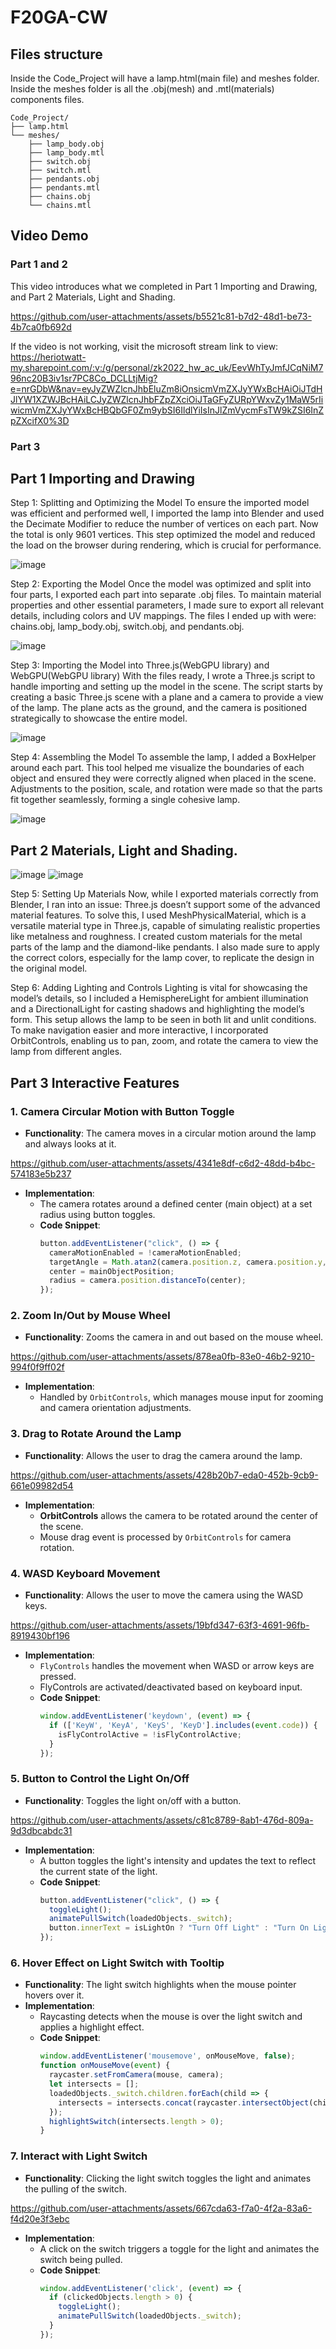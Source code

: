 # F20GA-CW
## Files structure
Inside the Code_Project will have a lamp.html(main file) and meshes folder. Inside the meshes folder is all the .obj(mesh) and .mtl(materials) components files.
```
Code_Project/
├── lamp.html
└── meshes/
    ├── lamp_body.obj
    ├── lamp_body.mtl
    ├── switch.obj
    ├── switch.mtl
    ├── pendants.obj
    ├── pendants.mtl
    ├── chains.obj
    └── chains.mtl
```
## Video Demo
### Part 1 and 2
This video introduces what we completed in Part 1 Importing and Drawing, and Part 2 Materials, Light and Shading.

https://github.com/user-attachments/assets/b5521c81-b7d2-48d1-be73-4b7ca0fb692d

If the video is not working, visit the microsoft stream link to view:
<a href="https://heriotwatt-my.sharepoint.com/:v:/g/personal/zk2022_hw_ac_uk/EevWhTyJmfJCqNiM796nc20B3iv1sr7PC8Co_DCLLtjMig?e=nrGDbW&nav=eyJyZWZlcnJhbEluZm8iOnsicmVmZXJyYWxBcHAiOiJTdHJlYW1XZWJBcHAiLCJyZWZlcnJhbFZpZXciOiJTaGFyZURpYWxvZy1MaW5rIiwicmVmZXJyYWxBcHBQbGF0Zm9ybSI6IldlYiIsInJlZmVycmFsTW9kZSI6InZpZXcifX0%3D">https://heriotwatt-my.sharepoint.com/:v:/g/personal/zk2022_hw_ac_uk/EevWhTyJmfJCqNiM796nc20B3iv1sr7PC8Co_DCLLtjMig?e=nrGDbW&nav=eyJyZWZlcnJhbEluZm8iOnsicmVmZXJyYWxBcHAiOiJTdHJlYW1XZWJBcHAiLCJyZWZlcnJhbFZpZXciOiJTaGFyZURpYWxvZy1MaW5rIiwicmVmZXJyYWxBcHBQbGF0Zm9ybSI6IldlYiIsInJlZmVycmFsTW9kZSI6InZpZXcifX0%3D</a>

### Part 3

## Part 1 Importing and Drawing
Step 1: Splitting and Optimizing the Model To ensure the imported model was efficient and performed well, I imported the lamp into Blender and used the Decimate Modifier to reduce the number of vertices on each part. Now the total is only 9601 vertices. This step optimized the model and reduced the load on the browser during rendering, which is crucial for performance.

![image](https://github.com/user-attachments/assets/bdc24d95-c71b-456d-8495-d65a8282f469)

Step 2: Exporting the Model Once the model was optimized and split into four parts, I exported each part into separate .obj files. To maintain material properties and other essential parameters, I made sure to export all relevant details, including colors and UV mappings. The files I ended up with were: chains.obj, lamp_body.obj, switch.obj, and pendants.obj.

![image](https://github.com/user-attachments/assets/bbf72fcf-818f-4d96-975c-fe3e5dc4c00b)

Step 3: Importing the Model into Three.js(WebGPU library) and WebGPU(WebGPU library) With the files ready, I wrote a Three.js script to handle importing and setting up the model in the scene. The script starts by creating a basic Three.js scene with a plane and a camera to provide a view of the lamp. The plane acts as the ground, and the camera is positioned strategically to showcase the entire model.

![image](https://github.com/user-attachments/assets/37d2c109-068b-461e-8610-9af8c97bac1b)

Step 4: Assembling the Model To assemble the lamp, I added a BoxHelper around each part. This tool helped me visualize the boundaries of each object and ensured they were correctly aligned when placed in the scene. Adjustments to the position, scale, and rotation were made so that the parts fit together seamlessly, forming a single cohesive lamp.

![image](https://github.com/user-attachments/assets/af2a26b6-cb6f-49cf-9280-91198f378cd0)

## Part 2 Materials, Light and Shading.

![image](https://github.com/user-attachments/assets/3e1a0e6b-b770-4707-8eb4-9351424e4ffa)
![image](https://github.com/user-attachments/assets/1040c665-358f-4fe5-8c10-43a33baa8045)

Step 5: Setting Up Materials Now, while I exported materials correctly from Blender, I ran into an issue: Three.js doesn’t support some of the advanced material features. To solve this, I used MeshPhysicalMaterial, which is a versatile material type in Three.js, capable of simulating realistic properties like metalness and roughness. I created custom materials for the metal parts of the lamp and the diamond-like pendants. I also made sure to apply the correct colors, especially for the lamp cover, to replicate the design in the original model.

Step 6: Adding Lighting and Controls Lighting is vital for showcasing the model’s details, so I included a HemisphereLight for ambient illumination and a DirectionalLight for casting shadows and highlighting the model’s form. This setup allows the lamp to be seen in both lit and unlit conditions. To make navigation easier and more interactive, I incorporated OrbitControls, enabling us to pan, zoom, and rotate the camera to view the lamp from different angles.

## Part 3 Interactive Features

### 1. **Camera Circular Motion with Button Toggle**
   - **Functionality**: The camera moves in a circular motion around the lamp and always looks at it.

https://github.com/user-attachments/assets/4341e8df-c6d2-48dd-b4bc-574183e5b237

   - **Implementation**: 
     - The camera rotates around a defined center (main object) at a set radius using button toggles.
     - **Code Snippet**:
       ```javascript
       button.addEventListener("click", () => {
         cameraMotionEnabled = !cameraMotionEnabled;
         targetAngle = Math.atan2(camera.position.z, camera.position.y, camera.position.x);
         center = mainObjectPosition;
         radius = camera.position.distanceTo(center);
       });
       ```

### 2. **Zoom In/Out by Mouse Wheel**
   - **Functionality**: Zooms the camera in and out based on the mouse wheel.

https://github.com/user-attachments/assets/878ea0fb-83e0-46b2-9210-994f0f9ff02f

   - **Implementation**: 
     - Handled by `OrbitControls`, which manages mouse input for zooming and camera orientation adjustments.

### 3. **Drag to Rotate Around the Lamp**
   - **Functionality**: Allows the user to drag the camera around the lamp.

https://github.com/user-attachments/assets/428b20b7-eda0-452b-9cb9-661e09982d54

   - **Implementation**: 
     - **OrbitControls** allows the camera to be rotated around the center of the scene.
     - Mouse drag event is processed by `OrbitControls` for camera rotation.

### 4. **WASD Keyboard Movement**
   - **Functionality**: Allows the user to move the camera using the WASD keys.

https://github.com/user-attachments/assets/19bfd347-63f3-4691-96fb-8919430bf196

   - **Implementation**: 
     - `FlyControls` handles the movement when WASD or arrow keys are pressed.
     - FlyControls are activated/deactivated based on keyboard input.
     - **Code Snippet**:
       ```javascript
       window.addEventListener('keydown', (event) => {
         if (['KeyW', 'KeyA', 'KeyS', 'KeyD'].includes(event.code)) {
           isFlyControlActive = !isFlyControlActive;
         }
       });
       ```

### 5. **Button to Control the Light On/Off**
   - **Functionality**: Toggles the light on/off with a button.

https://github.com/user-attachments/assets/c81c8789-8ab1-476d-809a-9d3dbcabdc31

   - **Implementation**: 
     - A button toggles the light's intensity and updates the text to reflect the current state of the light.
     - **Code Snippet**:
       ```javascript
       button.addEventListener("click", () => {
         toggleLight();
         animatePullSwitch(loadedObjects._switch);
         button.innerText = isLightOn ? "Turn Off Light" : "Turn On Light";
       });
       ```

### 6. **Hover Effect on Light Switch with Tooltip**
   - **Functionality**: The light switch highlights when the mouse pointer hovers over it.
   - **Implementation**: 
     - Raycasting detects when the mouse is over the light switch and applies a highlight effect.
     - **Code Snippet**:
       ```javascript
       window.addEventListener('mousemove', onMouseMove, false);
       function onMouseMove(event) {
         raycaster.setFromCamera(mouse, camera);
         let intersects = [];
         loadedObjects._switch.children.forEach(child => {
           intersects = intersects.concat(raycaster.intersectObject(child));
         });
         highlightSwitch(intersects.length > 0);
       }
       ```

### 7. **Interact with Light Switch**
   - **Functionality**: Clicking the light switch toggles the light and animates the pulling of the switch.

https://github.com/user-attachments/assets/667cda63-f7a0-4f2a-83a6-f4d20e3f3ebc

   - **Implementation**: 
     - A click on the switch triggers a toggle for the light and animates the switch being pulled.
     - **Code Snippet**:
       ```javascript
       window.addEventListener('click', (event) => {
         if (clickedObjects.length > 0) {
           toggleLight();
           animatePullSwitch(loadedObjects._switch);
         }
       });
       ```
